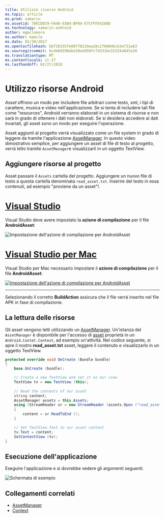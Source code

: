 ```yaml
---
title: Utilizzo risorse Android
ms.topic: article
ms.prod: xamarin
ms.assetid: 70ECDDC9-FA40-03B4-BF04-E7CFFFE4260D
ms.technology: xamarin-android
author: mgmclemore
ms.author: mamcle
ms.date: 03/30/2017
ms.openlocfilehash: bbf20155fe097f0229aa28c1f0d046cb3ef31a63
ms.sourcegitcommit: 6cd40d190abe38edd50fc74331be15324a845a28
ms.translationtype: MT
ms.contentlocale: it-IT
ms.lasthandoff: 02/27/2018
---
```

# <a name="using-android-assets"></a>Utilizzo risorse Android

_Asset_ offrono un modo per includere file arbitrari come testo, xml, i tipi di carattere, musica e video nell'applicazione. Se si tenta di includere tali file come "resources", Android verranno elaborati in un sistema di risorse e non sarà in grado di ottenere i dati non elaborati. Se si desidera accedere ai dati invariati, gli asset sono un modo per eseguire l'operazione.

Asset aggiunti al progetto verrà visualizzato come un file system in grado di leggere da tramite l'applicazione [AssetManager](https://developer.xamarin.com/api/type/Android.Content.Res.AssetManager/).
In questo video dimostrativo semplice, per aggiungere un asset di file di testo al progetto, verrà letto tramite `AssetManager`e visualizzarli in un oggetto TextView.

<a name="Add_Asset_to_Project" />

## <a name="add-asset-to-project"></a>Aggiungere risorse al progetto

Asset passare il `Assets` cartella del progetto. Aggiungere un nuovo file di testo a questa cartella denominata `read_asset.txt`. Inserire del testo in essa contenuti, ad esempio "proviene da un asset"!.

# <a name="visual-studiotabvswin"></a>[Visual Studio](#tab/vswin)

Visual Studio deve avere impostato la **azione di compilazione** per il file **AndroidAsset**:

![Impostazione dell'azione di compilazione per AndroidAsset](android-assets-images/asset-properties-vs.png) 

# <a name="visual-studio-for-mactabvsmac"></a>[Visual Studio per Mac](#tab/vsmac)

Visual Studio per Mac necessario impostare il **azione di compilazione** per il file **AndroidAsset**:

[![Impostazione dell'azione di compilazione per AndroidAsset](android-assets-images/asset-properties-xs-sml.png)](android-assets-images/asset-properties-xs.png)

-----

Selezionando il corretto **BuildAction** assicura che il file verrà inserito nel file APK in fase di compilazione.

<a name="Reading_Assets" />

## <a name="reading-assets"></a>La lettura delle risorse

Gli asset vengono letti utilizzando un [AssetManager](https://developer.xamarin.com/api/type/Android.Content.Res.AssetManager/). Un'istanza del `AssetManager` è disponibile per l'accesso di [asset](https://developer.xamarin.com/api/property/Android.Content.Context.Assets/) proprietà in un `Android.Contet.Context`, ad esempio un'attività.
Nel codice seguente, si apre il nostro **read_asset.txt** asset, leggere il contenuto e visualizzarlo in un oggetto TextView.

```csharp
protected override void OnCreate (Bundle bundle)
{
    base.OnCreate (bundle);

    // Create a new TextView and set it as our view
    TextView tv = new TextView (this);
    
    // Read the contents of our asset
    string content;
    AssetManager assets = this.Assets;
    using (StreamReader sr = new StreamReader (assets.Open ("read_asset.txt")))
    {
        content = sr.ReadToEnd ();
    }

    // Set TextView.Text to our asset content
    tv.Text = content;
    SetContentView (tv);
}
```

<a name="Running_the_Application" />

## <a name="running-the-application"></a>Esecuzione dell'applicazione

Eseguire l'applicazione e si dovrebbe vedere gli argomenti seguenti:

![Schermata di esempio](android-assets-images/screenshot.png)


## <a name="related-links"></a>Collegamenti correlati

- [AssetManager](https://developer.xamarin.com/api/type/Android.Content.Res.AssetManager/)
- [Context](https://developer.xamarin.com/api/type/Android.Content.Context/)
